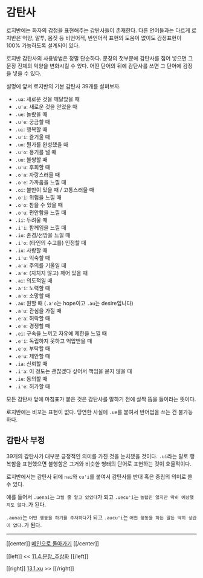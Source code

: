 # 감탄사

로지반에는 화자의 감정을 표현해주는 감탄사들이 존재한다. 다른 언어들과는 다르게 로지반은 억양, 말투, 몸짓 등 비언어적, 반언어적 표현의 도움이 없이도 감정표현이 100% 가능하도록 설계되어 있다.

로지반 감탄사의 사용방법은 정말 단순하다. 문장의 첫부분에 감탄사를 집어 넣으면 그 문장 전체의 억양을 변화시킬 수 있다. 어떤 단어의 뒤에 감탄사를 쓰면 그 단어에 감정을 넣을 수 있다.

설명에 앞서 로지반의 기본 감탄사 39개를 살펴보자.

- `.ua`: 새로운 것을 깨달았을 때
- `.u'a`: 새로운 것을 얻었을 때
- `.ue`: 놀랐을 때
- `.u'e`: 궁금할 때
- `.ui`: 행복할 때
- `.u'i`: 즐거울 때
- `.uo`: 뭔가를 완성했을 때
- `.u'o`: 용기를 낼 때
- `.uu`: 불쌍할 때
- `.u'u`: 후회할 때
- `.o'a`: 자랑스러울 때
- `.o'e`: 가까움을 느낄 때
- `.oi`: 불만이 있을 때 / 고통스러울 때
- `.o'i`: 위험을 느낄 때
- `.o'o`: 참을 수 있을 때
- `.o'u`: 편안함을 느낄 때
- `.ii`: 두려울 때
- `.i'i`: 함께임을 느낄 때
- `.io`: 존경/선망을 느낄 때
- `.i'o`: (타인의 수고를) 인정할 때
- `.iu`: 사랑할 때
- `.i'u`: 익숙할 때
- `.a'a`: 주의를 기울일 때
- `.a'e`: (지치지 않고) 깨어 있을 때
- `.ai`: 의도적일 때
- `.a'i`: 노력할 때
- `.a'o`: 소망할 때
- `.au`: 원할 때 (`.a'o`는 hope이고 `.au`는 desire입니다)
- `.a'u`: 관심을 가질 때
- `.e'a`: 허락할 때
- `.e'e`: 경쟁할 때
- `.ei`: 구속을 느끼고 자유에 제한을 느낄 때
- `.e'i`: 독립하지 못하고 억압받을 때
- `.e'o`: 부탁할 때
- `.e'u`: 제안할 때
- `.ia`: 신뢰할 때
- `.i'a`: 이 정도는 괜찮겠다 싶어서 책임을 묻지 않을 때
- `.ie`: 동의할 때
- `.i'e`: 허가할 때

모든 감탄사 앞에 마침표가 붙은 것은 감탄사를 말하기 전에 살짝 뜸을 들이라는 뜻이다.

로지반에는 비꼬는 표현이 없다. 당연한 사실에 `.ue`를 붙여서 반어법을 쓰는 건 불가능하다.

## 감탄사 부정

39개의 감탄사가 대부분 긍정적인 의미를 가진 것을 눈치챘을 것이다. `.ui`라는 말로 행복함을 표현했으면 불행함은 그거와 비슷한 형태의 단어로 표현하는 것이 효율적이다.

로지반에서는 감탄사 뒤에 `nai`와 `cu'i`를 붙여서 감탄사를 반대 혹은 중립의 의미로 쓸 수 있다.

예를 들어서 `.uenai`는 `그럴 줄 알고 있었다`가 되고 `.uecu'i`는 `놀랍진 않지만 딱히 예상했지도 않다.`가 된다.

`.aunai`는 `어떤 행동을 하기를 주저하다`가 되고 `.aucu'i`는 `어떤 행동을 하든 말든 딱히 상관이 없다.`가 된다.

---

[[center]]
[메인으로 돌아가기](index.html)
[[/center]]

[[left]]
<< [11.4.문장_추상화](11_04_문장_추상화.html)
[[/left]]

[[right]]
[13.1.xu](13_01_xu.html) >>
[[/right]]
